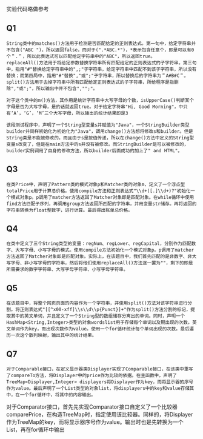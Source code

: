 实验代码略做参考

## Q1
    String类中的matches()方法用于检测是否匹配给定的正则表达式。第一句中，给定字符串并不包含("ABC ")，所以返回false，而对于(".*ABC.*")，*表示包含任意个，即是可以有0个＂.＂，所以此表达式可以匹配给定字符串中的"ABC"，所以返回true。
    replaceAll()方法用于将给定参数替换字符串所有匹配给定的正则表达式的子字符串。第三句中，指用"#"替换给定字符串中的",;"子字符串，给定字符串中匹配不到该子字符串，所以没有替换；而第四局中，指用"#"替换","或";"子字符串，所以替换后的字符串为＂A#B#C＂。
    split()方法用于去掉字符串中所有匹配给定正则表达式的子字符串，所给程序是指删除","或";"，所以输出中并不包含","";"。
 
    对于这个类中的m()方法，其作用是统计字符串中大写字母的个数，isUpperCase()判断某个字母是否为大写字母，是的话就返回true。对于给定字符串"Hi, Good Morning"，中只有‘A’，‘G’，‘M’三个大写字母，所以输出的统计结果即是3
 
    该段测试程序中，声明了一个String型变量s并赋值为"Java"，一个StringBuilder类型builder并同样初始化为初始化为"Java"，调用change()方法想将修改s和builder。但是String类是不能被修改的，而且由于s是按值传递，所以在change()方法中定义的String型变量s改变了，但是在main方法中的s并没有被修改。而StringBuilder是可以被修改的，builder实例调用了自身的修改方法，所以builder后面成功的加上了" and HTML"。
 
 
## Q3
    在类Price中，声明了Pattern类的模式对象p和Matcher类的对象m，定义了一个浮点型totalPrice用于计算总价格。使用compile方法和正则表达式"\\d+([.]\\d+)?"初始化一个模式对象p。p调用了matcher方法返回了Matcher对象即是匹配对象。在while循环中使用find方法匹配子序列，再调用group方法返回所匹配的字符串，并用变量str储存。再将返回的字符串转换为float型数字，进行计算。最后得出账单总价格。
    


## Q4
    在类中定义了三个String类型的变量：regNum、regLower、regCapital，分别作为匹配数字、大写字母、小写字母的模式。使用compile方法初始化一个模式对象p。p调用了matcher方法返回了Matcher对象即是匹配对象。实际上，在该题目中，我们首先匹配的是非数字、非大写字母、非小写字母的字符串，然后将他们使用replaceAll()方法逐一置为""，剩下的即是所需要求的数字字符串、大写字母字符串、小写字母字符串。
    


## Q5
    在该题目中，将整个网页页面的内容作为一个字符串，并使用split()方法对该字符串进行分割。将正则表达式"[[^x00-xff]\\s\\d\\p{Punct}]+"作为split()方法分割的标记，提取其中的英文单词，并且定义了一个String型的数组储存分离出的单词。同时，声明一个HashMap<String,Integer>类型的对象wordslist用于存储每个单词以及期出现的次数，英文单词作为key，而出现次数作为value。使用一个for循环统计每个单词出现的次数。最后遍历一次这个散列映射，输出其中的统计结果。
    
    
## Q7
    对于Comparable接口，在定义显示器类Displayer实现了Comparable接口，在该类中重写了compareTo方法，将Displayer中的price作为比较的依据。在主函数中，声明了TreeMap<Displayer,Integer> displayers将Displayer作为key，而将显示器的序号作为value。最后声明了一个List类型的对象list，将displayers中的key和value存储其中，在一个for循环中，将其中的内容输出。
对于Comparator接口，首先先实现Comparator接口自定义了一个比较器comparePrice，在构造TreeMap时，指定使用该比较器。同样的，将Displayer作为TreeMap的key，而将显示器序号作为value。输出时也是先转换为一个List，再在for循环中输出

